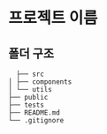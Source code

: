 # 프로젝트 이름

## 폴더 구조

```
  ├── src
│ ├── components
│ └── utils
├── public
├── tests
├── README.md
└── .gitignore
```
